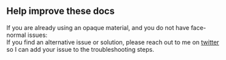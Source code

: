 ## Help improve these docs

If you are already using an opaque material, and you do not have face-normal issues:  
If you find an alternative issue or solution, please reach out to me on [twitter](https://twitter.com/vertxxyz) so I can add your issue to the troubleshooting steps.